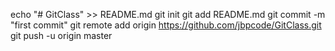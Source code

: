 echo "# GitClass" >> README.md
git init
git add README.md
git commit -m "first commit"
git remote add origin https://github.com/jbpcode/GitClass.git
git push -u origin master
